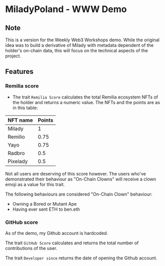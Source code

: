 # MiladyPoland - WWW Demo

## Note

This is a version for the Weekly Web3 Workshops demo. While the original idea was to build a derivative of Milady with metadata dependent of the holder's on-chain data, this will focus on the technical aspects of the project.

## Features

### Remilia score

- The trait `Remilia Score` calculates the total Remilia ecosystem NFTs of the holder and returns a numeric value. The NFTs and the points are as in this table:

| NFT name | Points |
| -------- | ------ |
| Milady   | 1      |
| Remilio  | 0.75   |
| Yayo     | 0.75   |
| Radbro   | 0.5    |
| Pixelady | 0.5    |

Not all users are deserving of this score however. The users who've demonstrated their behaviour as "On-Chain Clowns" will receive a clown emoji as a value for this trait.

The following behaviours are considered "On-Chain Clown" behaviour:
- Owning a Bored or Mutant Ape
- Having ever sent ETH to ben.eth

### GitHub score
As of the demo, my Github account is hardcoded.

The trait `GitHub Score` calculates and returns the total number of contributions of the user.

The trait `Developer since` returns the date of opening the Github account.